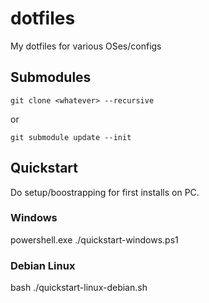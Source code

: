 # dotfiles
My dotfiles for various OSes/configs

## Submodules

    git clone <whatever> --recursive

or

    git submodule update --init


## Quickstart

Do setup/boostrapping for first installs on PC.

### Windows

powershell.exe ./quickstart-windows.ps1

### Debian Linux

bash ./quickstart-linux-debian.sh